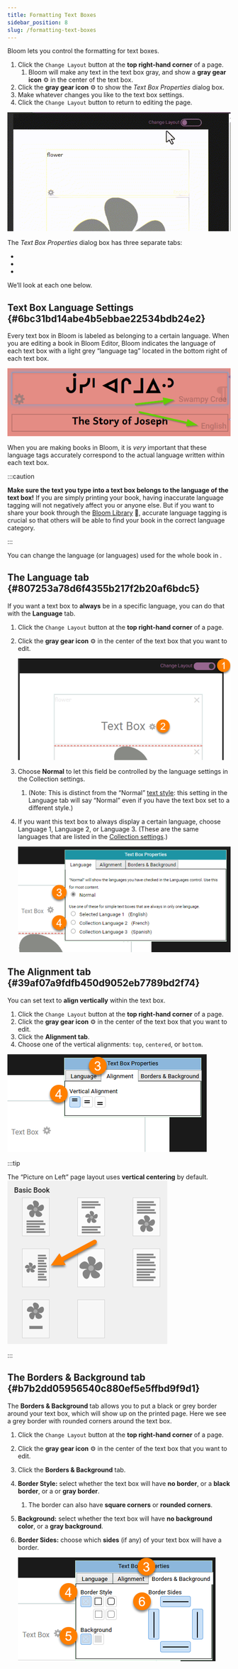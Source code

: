 ```yaml
---
title: Formatting Text Boxes
sidebar_position: 8
slug: /formatting-text-boxes
---
```




Bloom lets you control the formatting for text boxes.

1. Click the `Change Layout` button at the **top right-hand corner** of a page.
	1. Bloom will make any text in the text box gray, and show a **gray gear icon** ⚙ in the center of the text box.
2. Click the **gray gear icon** ⚙ to show the _Text Box Properties_ dialog box.
3. Make whatever changes you like to the text box settings.
4. Click the `Change Layout` button to return to editing the page.

![](./48777320.gif)


The _Text Box Properties_ dialog box has three separate tabs:

- 
- 
- 

We’ll look at each one below. 


## Text Box Language Settings {#6bc31bd14abe4b5ebbae22534bdb24e2}


Every text box in Bloom is labeled as belonging to a certain language. When you are editing a book in Bloom Editor, Bloom indicates the language of each text box with a light grey “language tag” located in the bottom right of each text box.


![](./2035123588.png)


When you are making books in Bloom, it is _very_ important that these language tags accurately correspond to the actual language written within each text box.


:::caution

**Make sure the text you type into a text box belongs to the language of the text box!** 
If you are simply printing your book, having inaccurate language tagging will not negatively affect you or anyone else. But if you want to share your book through the [Bloom Library](https://bloomlibrary.org/) 📕, accurate language tagging is crucial so that others will be able to find your book in the correct language category.

:::




You can change the language (or languages) used for the whole book in .


## The Language tab {#807253a78d6f4355b217f2b20af6bdc5}


If you want a text box to **always** be in a specific language, you can do that with the **Language** tab.

1. Click the `Change Layout` button at the **top right-hand corner** of a page.
2. Click the **gray gear icon** ⚙ in the center of the text box that you want to edit.

	![](./1736840819.png)

3. Choose **Normal** to let this field be controlled by the language settings in the Collection settings.
	1. (Note: This is distinct from the “Normal” [text style](/formatting-text-styles#feb4fb1700e64099b661c721f9195918): this setting in the Language tab will say “Normal” even if you have the text box set to a different style.)
4. If you want this text box to always display a certain language, choose Language 1, Language 2, or Language 3. (These are the same languages that are listed in the [Collection settings](/8ebe7814-fc9f-4c6f-8890-809347af6dde#cb9073a21d7b4b04be0aaba5884a00e7).)

	![](./1394361731.png)


## The Alignment tab {#39af07a9fdfb450d9052eb7789bd2f74}


You can set text to **align vertically** within the text box.

1. Click the `Change Layout` button at the **top right-hand corner** of a page.
2. Click the **gray gear icon** ⚙ in the center of the text box that you want to edit.
3. Click the **Alignment tab**.
4. Choose one of the vertical alignments: `top`, `centered`, or `bottom`.

![](./486231171.png)


:::tip

The “Picture on Left” page layout uses **vertical centering** by default.
![](./847639524.png)

:::




## The Borders & Background tab {#b7b2dd05956540c880ef5e5ffbd9f9d1}


The **Borders & Background** tab allows you to put a black or grey border around your text box, which will show up on the printed page. Here we see a grey border with rounded corners around the text box.

1. Click the `Change Layout` button at the **top right-hand corner** of a page.
2. Click the **gray gear icon** ⚙ in the center of the text box that you want to edit.
3. Click the **Borders & Background** tab.
4. **Border Style:** select whether the text box will have **no border**, or a **black border**, or a or **gray border**.
	1. The border can also have **square corners** or **rounded corners**.
5. **Background:** select whether the text box will have **no background color**, or a **gray background**.
6. **Border Sides:** choose which **sides** (if any) of your text box will have a border.

	![](./1807451341.png)

